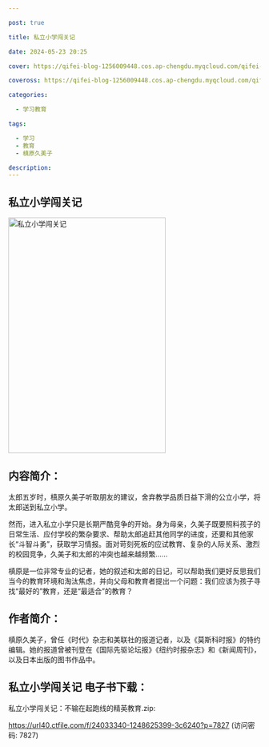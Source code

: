 ```yaml
---

post: true

title: 私立小学闯关记

date: 2024-05-23 20:25

cover: https://qifei-blog-1256009448.cos.ap-chengdu.myqcloud.com/qifei-blog/6610bc4668eb9357133ae4c8.jpg

coveross: https://qifei-blog-1256009448.cos.ap-chengdu.myqcloud.com/qifei-blog/6610bc4668eb9357133ae4c8.jpg

categories:

  - 学习教育

tags:

  - 学习
  - 教育
  - 槙原久美子

description:
---
```


## 私立小学闯关记
<img alt="私立小学闯关记 " class="aligncenter loading" data-was-processed="true" decoding="async" fetchpriority="high" height="471" src="https://qifei-blog-1256009448.cos.ap-chengdu.myqcloud.com/qifei-blog/6610bc4668eb9357133ae4c8.jpg " style="cursor: zoom-in;" width="314"/>

## 内容简介：

太郎五岁时，槙原久美子听取朋友的建议，舍弃教学品质日益下滑的公立小学，将太郎送到私立小学。

然而，进入私立小学只是长期严酷竞争的开始。身为母亲，久美子既要照料孩子的日常生活、应付学校的繁杂要求、帮助太郎追赶其他同学的进度，还要和其他家长“斗智斗勇”，获取学习情报。面对苛刻死板的应试教育、复杂的人际关系、激烈的校园竞争，久美子和太郎的冲突也越来越频繁……

槙原是一位非常专业的记者，她的叙述和太郎的日记，可以帮助我们更好反思我们当今的教育环境和淘汰焦虑，并向父母和教育者提出一个问题：我们应该为孩子寻找“最好的”教育，还是“最适合”的教育？

## 作者简介：

槙原久美子，曾任《时代》杂志和美联社的报道记者，以及《莫斯科时报》的特约编辑。她的报道曾被刊登在《国际先驱论坛报》《纽约时报杂志》和《新闻周刊》，以及日本出版的图书作品中。

## 私立小学闯关记 电子书下载：
私立小学闯关记：不输在起跑线的精英教育.zip: 

https://url40.ctfile.com/f/24033340-1248625399-3c6240?p=7827 (访问密码: 7827)
